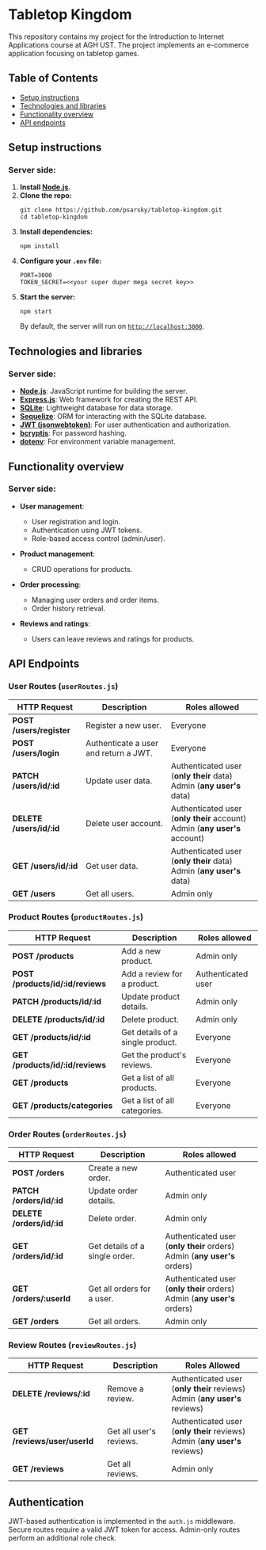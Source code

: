 # Tabletop Kingdom

This repository contains my project for the Introduction to Internet Applications course at AGH UST. The project implements an e-commerce application focusing on tabletop games.

## Table of Contents

-   [Setup instructions](#setup-instructions)
-   [Technologies and libraries](#technologies-and-libraries)
-   [Functionality overview](#functionality-overview)
-   [API endpoints](#api-endpoints)

## Setup instructions

### Server side:

1. **Install [Node.js](https://nodejs.org/en).**
2. **Clone the repo:**
    ```
    git clone https://github.com/psarsky/tabletop-kingdom.git
    cd tabletop-kingdom
    ```
3. **Install dependencies:**
    ```
    npm install
    ```
4. **Configure your `.env` file:**
    ```
    PORT=3000
    TOKEN_SECRET=<<your super duper mega secret key>>
    ```
5. **Start the server:**
    ```
    npm start
    ```
    By default, the server will run on [`http://localhost:3000`](http://localhost:3000).

## Technologies and libraries

### Server side:

-   **[Node.js](https://nodejs.org/en)**: JavaScript runtime for building the server.
-   **[Express.js](https://expressjs.com)**: Web framework for creating the REST API.
-   **[SQLite](https://sqlite.org)**: Lightweight database for data storage.
-   **[Sequelize](https://sequelize.org)**: ORM for interacting with the SQLite database.
-   **[JWT (jsonwebtoken)](https://jwt.io)**: For user authentication and authorization.
-   **[bcryptjs](https://npmjs.com/package/bcrypt)**: For password hashing.
-   **[dotenv](https://npmjs.com/package/dotenv)**: For environment variable management.

## Functionality overview

### Server side:

-   **User management**:

    -   User registration and login.
    -   Authentication using JWT tokens.
    -   Role-based access control (admin/user).

-   **Product management**:

    -   CRUD operations for products.

-   **Order processing**:

    -   Managing user orders and order items.
    -   Order history retrieval.

-   **Reviews and ratings**:
    -   Users can leave reviews and ratings for products.

## API Endpoints

### User Routes (`userRoutes.js`)

| HTTP Request             | Description                           | Roles allowed                                                                  |
| ------------------------ | ------------------------------------- | ------------------------------------------------------------------------------ |
| **POST /users/register** | Register a new user.                  | Everyone                                                                       |
| **POST /users/login**    | Authenticate a user and return a JWT. | Everyone                                                                       |
| **PATCH /users/id/:id**  | Update user data.                     | Authenticated user (**only their** data)<br> Admin (**any user's** data)       |
| **DELETE /users/id/:id** | Delete user account.                  | Authenticated user (**only their** account)<br> Admin (**any user's** account) |
| **GET /users/id/:id**    | Get user data.                        | Authenticated user (**only their** data)<br> Admin (**any user's** data)       |
| **GET /users**           | Get all users.                        | Admin only                                                                     |

### Product Routes (`productRoutes.js`)

| HTTP Request                      | Description                      | Roles allowed      |
| --------------------------------- | -------------------------------- | ------------------ |
| **POST /products**                | Add a new product.               | Admin only         |
| **POST /products/id/:id/reviews** | Add a review for a product.      | Authenticated user |
| **PATCH /products/id/:id**        | Update product details.          | Admin only         |
| **DELETE /products/id/:id**       | Delete product.                  | Admin only         |
| **GET /products/id/:id**          | Get details of a single product. | Everyone           |
| **GET /products/id/:id/reviews**  | Get the product's reviews.       | Everyone           |
| **GET /products**                 | Get a list of all products.      | Everyone           |
| **GET /products/categories**      | Get a list of all categories.    | Everyone           |

### Order Routes (`orderRoutes.js`)

| HTTP Request              | Description                    | Roles allowed                                                                |
| ------------------------- | ------------------------------ | ---------------------------------------------------------------------------- |
| **POST /orders**          | Create a new order.            | Authenticated user                                                           |
| **PATCH /orders/id/:id**  | Update order details.          | Admin only                                                                   |
| **DELETE /orders/id/:id** | Delete order.                  | Admin only                                                                   |
| **GET /orders/id/:id**    | Get details of a single order. | Authenticated user (**only their** orders)<br> Admin (**any user's** orders) |
| **GET /orders/:userId**   | Get all orders for a user.     | Authenticated user (**only their** orders)<br> Admin (**any user's** orders) |
| **GET /orders**           | Get all orders.                | Admin only                                                                   |

### Review Routes (`reviewRoutes.js`)

| HTTP Request                 | Description             | Roles Allowed                                                                  |
| ---------------------------- | ----------------------- | ------------------------------------------------------------------------------ |
| **DELETE /reviews/:id**      | Remove a review.        | Authenticated user (**only their** reviews)<br> Admin (**any user's** reviews) |
| **GET /reviews/user/userId** | Get all user's reviews. | Authenticated user (**only their** reviews)<br> Admin (**any user's** reviews) |
| **GET /reviews**             | Get all reviews.        | Admin only                                                                     |

## Authentication

JWT-based authentication is implemented in the `auth.js` middleware. Secure routes require a valid JWT token for access. Admin-only routes perform an additional role check.
